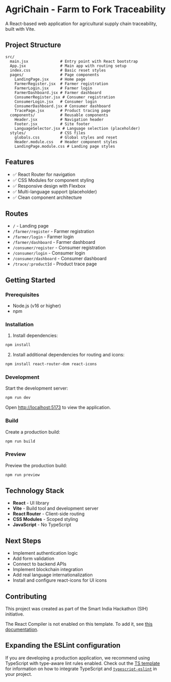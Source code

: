 # AgriChain - Farm to Fork Traceability

A React-based web application for agricultural supply chain traceability, built with Vite.

## Project Structure

```
src/
  main.jsx              # Entry point with React bootstrap
  App.jsx               # Main app with routing setup
  index.css             # Basic reset styles
  pages/                # Page components
    LandingPage.jsx     # Home page
    FarmerRegister.jsx  # Farmer registration
    FarmerLogin.jsx     # Farmer login
    FarmerDashboard.jsx # Farmer dashboard
    ConsumerRegister.jsx # Consumer registration
    ConsumerLogin.jsx   # Consumer login  
    ConsumerDashboard.jsx # Consumer dashboard
    TracePage.jsx       # Product tracing page
  components/           # Reusable components
    Header.jsx          # Navigation header
    Footer.jsx          # Site footer
    LanguageSelector.jsx # Language selection (placeholder)
  styles/               # CSS files
    globals.css         # Global styles and reset
    Header.module.css   # Header component styles
    LandingPage.module.css # Landing page styles
```

## Features

- ✅ React Router for navigation
- ✅ CSS Modules for component styling
- ✅ Responsive design with Flexbox
- ✅ Multi-language support (placeholder)
- ✅ Clean component architecture

## Routes

- `/` - Landing page
- `/farmer/register` - Farmer registration
- `/farmer/login` - Farmer login
- `/farmer/dashboard` - Farmer dashboard
- `/consumer/register` - Consumer registration
- `/consumer/login` - Consumer login
- `/consumer/dashboard` - Consumer dashboard
- `/trace/:productId` - Product trace page

## Getting Started

### Prerequisites

- Node.js (v16 or higher)
- npm

### Installation

1. Install dependencies:
```bash
npm install
```

2. Install additional dependencies for routing and icons:
```bash
npm install react-router-dom react-icons
```

### Development

Start the development server:

```bash
npm run dev
```

Open [http://localhost:5173](http://localhost:5173) to view the application.

### Build

Create a production build:

```bash
npm run build
```

### Preview

Preview the production build:

```bash
npm run preview
```

## Technology Stack

- **React** - UI library
- **Vite** - Build tool and development server  
- **React Router** - Client-side routing
- **CSS Modules** - Scoped styling
- **JavaScript** - No TypeScript

## Next Steps

- Implement authentication logic
- Add form validation
- Connect to backend APIs
- Implement blockchain integration
- Add real language internationalization
- Install and configure react-icons for UI icons

## Contributing

This project was created as part of the Smart India Hackathon (SIH) initiative.

The React Compiler is not enabled on this template. To add it, see [this documentation](https://react.dev/learn/react-compiler/installation).

## Expanding the ESLint configuration

If you are developing a production application, we recommend using TypeScript with type-aware lint rules enabled. Check out the [TS template](https://github.com/vitejs/vite/tree/main/packages/create-vite/template-react-ts) for information on how to integrate TypeScript and [`typescript-eslint`](https://typescript-eslint.io) in your project.
